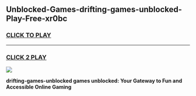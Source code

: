 
## Unblocked-Games-drifting-games-unblocked-Play-Free-xr0bc
<h3>
<a href="https://premium76.site?title=drifting-games-unblocked&ref=23A">CLICK TO PLAY</a></h3>
<hr>

<h3>
<a href="https://premium76.site?title=drifting-games-unblocked&ref=23A">CLICK 2 PLAY</a>
  
</h3>

<a href="https://premium76.site?title=drifting-games-unblocked&ref=23A"><img src="https://clearcache.store/games.png"></a>


**drifting-games-unblocked games unblocked: Your Gateway to Fun and Accessible Online Gaming**
